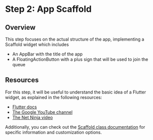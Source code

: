 # Step 2: App Scaffold

## Overview

This step focuses on the actual structure of the app, implementing a Scaffold widget which includes
- An AppBar with the title of the app
- A FloatingActionButton with a plus sign that will be used to join the queue

## Resources

For this step, it will be useful to understand the basic idea of a Flutter widget, as explained in the following resources:
- [Flutter docs](https://docs.flutter.dev/development/ui/widgets-intro)
- [The Google YouTube channel](https://youtu.be/W1pNjxmNHNQ)
- [The Net Ninja video](https://youtu.be/C5lpPjoivaw)

Additionally, you can check out the [Scaffold class documentation](https://api.flutter.dev/flutter/material/Scaffold-class.html) for specific information and customization options.
